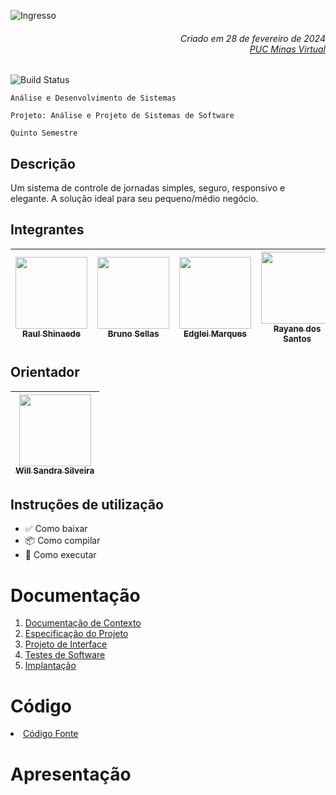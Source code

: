 

![Ingresso](https://github.com/ICEI-PUC-Minas-PMV-ADS/pmv-ads-2024-1-e5-proj-time-sheet/assets/102563767/aafe3765-287e-4883-ab7c-13cf7660da0d)


<h6 align="right">Criado em 28 de fevereiro de 2024<br><a href="https://www.pucminas.br/PucVirtual/Paginas/default.aspx">PUC Minas Virtual</a></h6>

![Build Status](https://img.shields.io/github/workflow/status/ICEI-PUC-Minas-PMV-ADS/pmv-ads-2024-1-e5-proj-time-sheet/timesheet_workflow-Build?label=Build&logo=github)

`Análise e Desenvolvimento de Sistemas`

`Projeto: Análise e Projeto de Sistemas de Software`

`Quinto Semestre`

## Descrição
Um sistema de controle de jornadas simples, seguro, responsivo e elegante. A solução ideal para seu pequeno/médio negócio.

## Integrantes

| [<img src="https://avatars.githubusercontent.com/u/82043220?v=4" width=115><br><sub>Raul Shinaede</sub>](https://github.com/RaulShinaede) | [<img src="https://avatars.githubusercontent.com/u/102563767?v=4" width=115><br><sub>Bruno Sellas</sub>](https://github.com/brunosellas) | [<img src="https://avatars.githubusercontent.com/u/97347735?v=4" width=115><br><sub>Edglei Marques</sub>](https://github.com/EdgleiMarques) | [<img src="https://avatars.githubusercontent.com/u/100081087?v=4" width=115><br><sub>Rayane dos Santos</sub>](https://github.com/aneray) | [<img src="https://avatars.githubusercontent.com/u/103972585?v=4" width=115><br><sub>Walber Gomes</sub>](https://github.com/walbergomes) | [<img src="https://avatars.githubusercontent.com/u/104041600?v=4" width=115><br><sub> Juliana Madureira</sub>](https://github.com/jummadureira) |
| :---: | :---: | :---: | :---: | :---: | :---: |

## Orientador

| [<img src="https://avatars.githubusercontent.com/u/80353812?v=4" width=115><br><sub>Will Sandra Silveira</sub>](https://github.com/silveirasandra) |
| :---: |

## Instruções de utilização

- ✅ Como baixar
- 📦 Como compilar
- 🚀 Como executar 

# Documentação

<ol>
<li><a href="https://github.com/ICEI-PUC-Minas-PMV-ADS/pmv-ads-2024-1-e5-proj-time-sheet/blob/main/documentos/01-Documenta%C3%A7%C3%A3o%20de%20Contexto.md"> Documentação de Contexto</a></li>
<li><a href="https://github.com/ICEI-PUC-Minas-PMV-ADS/pmv-ads-2024-1-e5-proj-time-sheet/blob/main/documentos/02-Especifica%C3%A7%C3%A3o%20do%20Projeto.md"> Especificação do Projeto</a></li>
<li><a href="https://github.com/ICEI-PUC-Minas-PMV-ADS/pmv-ads-2024-1-e5-proj-time-sheet/blob/main/documentos/03-Projeto%20de%20Interface.md"> Projeto de Interface</a></li>
<li><a href="https://github.com/ICEI-PUC-Minas-PMV-ADS/pmv-ads-2024-1-e5-proj-time-sheet/blob/main/documentos/04-Testes%20de%20Software.md"> Testes de Software</a></li>
<li><a href="https://github.com/ICEI-PUC-Minas-PMV-ADS/pmv-ads-2024-1-e5-proj-time-sheet/blob/main/documentos/05-Implanta%C3%A7%C3%A3o.md"> Implantação</a></li>
</ol>

# Código

<li><a href="https://github.com/ICEI-PUC-Minas-PMV-ADS/pmv-ads-2024-1-e5-proj-time-sheet/tree/main/codigo-fonte"> Código Fonte</a></li>

# Apresentação
